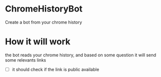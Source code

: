 # ChromeHistoryBot
Create a bot from your chrome history

# How it will work
the bot reads your chrome history, and based on some question it will send some relevants links

- [ ] it should check if the link is public available
